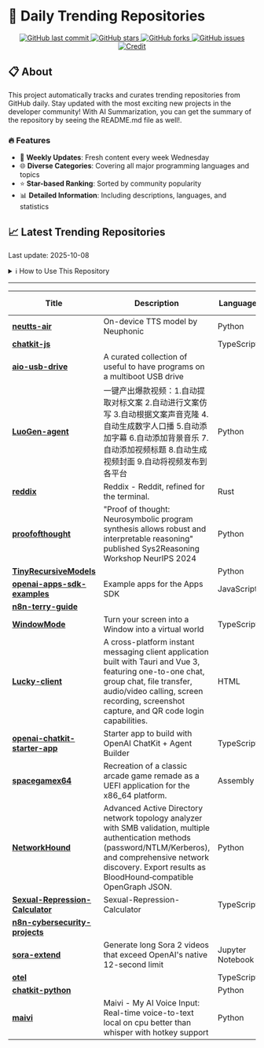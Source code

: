 # 🌟 Daily Trending Repositories

<div align="center">
<a href="https://github.com/marc-ko/daily-trending-repo/commits/main">
    <img src="https://img.shields.io/github/last-commit/marc-ko/daily-trending-repo" alt="GitHub last commit" />
</a>

<a href="https://github.com/marc-ko/daily-trending-repo/stargazers">
    <img src="https://img.shields.io/github/stars/marc-ko/daily-trending-repo" alt="GitHub stars" />
</a>
<a href="https://github.com/marc-ko/daily-trending-repo/network/members">
    <img src="https://img.shields.io/github/forks/marc-ko/daily-trending-repo" alt="GitHub forks" />
</a>
<a href="https://github.com/marc-ko/daily-trending-repo/issues">
    <img src="https://img.shields.io/github/issues/marc-ko/daily-trending-repo" alt="GitHub issues" />
</a>
<a alt="credit" href="https://github.com/zezhishao/DailyArXiv">
 <img src="https://img.shields.io/badge/credit%20-%20Idea%20From%20This%20Repo-blue" alt="Credit">
</a>
</div>

## 📋 About

This project automatically tracks and curates trending repositories from GitHub daily. Stay updated with the most exciting new projects in the developer community! With AI Summarization, you can get the summary of the repository by seeing the README.md file as well!.

### 🔥 Features

- 🔄 **Weekly Updates**: Fresh content every week Wednesday
- 🌐 **Diverse Categories**: Covering all major programming languages and topics
- ⭐ **Star-based Ranking**: Sorted by community popularity
- 📊 **Detailed Information**: Including descriptions, languages, and statistics

## 📈 Latest Trending Repositories

Last update: 2025-10-08

<details>
<summary>ℹ️ How to Use This Repository</summary>

1. **Star & Watch**: Click the 'Star' and 'Watch' buttons to receive weekly email notifications
2. **Browse**: Explore trending repositories organized by popularity
3. **Contribute**: Feel free to open issues or suggest improvements

</details>

---

| **Title** | **Description** | **Language** | **Summary** | **Tags** | **Stars Count** |
| --- | --- | --- | --- | --- | --- |
| **[neutts-air](https://github.com/neuphonic/neutts-air)** | On-device TTS model by Neuphonic | Python |  |  | 1598 |
| **[chatkit-js](https://github.com/openai/chatkit-js)** |  | TypeScript |  |  | 913 |
| **[aio-usb-drive](https://github.com/fathulfahmy/aio-usb-drive)** | A curated collection of useful to have programs on a multiboot USB drive |  |  | <details><summary>all-i...</summary><p>all-in-one-tool, all-in-one-toolkit, iso, multiboot, multiboot-usb, multibootusb, usb, usb-drive, ventoy</p></details> | 693 |
| **[LuoGen-agent](https://github.com/LuoGen-AI/LuoGen-agent)** | 一键产出爆款视频：1.自动提取对标文案 2.自动进行文案仿写 3.自动根据文案声音克隆 4.自动生成数字人口播 5.自动添加字幕 6.自动添加背景音乐 7.自动添加视频标题 8.自动生成视频封面 9.自动将视频发布到各平台 | Python |  |  | 568 |
| **[reddix](https://github.com/ck-zhang/reddix)** | Reddix - Reddit, refined for the terminal. | Rust |  | <details><summary>reddi...</summary><p>reddit, reddit-client</p></details> | 372 |
| **[proofofthought](https://github.com/DebarghaG/proofofthought)** | "Proof of thought: Neurosymbolic program synthesis allows robust and interpretable reasoning" published Sys2Reasoning Workshop NeurIPS 2024 | Python |  |  | 321 |
| **[TinyRecursiveModels](https://github.com/SamsungSAILMontreal/TinyRecursiveModels)** |  | Python |  |  | 295 |
| **[openai-apps-sdk-examples](https://github.com/openai/openai-apps-sdk-examples)** | Example apps for the Apps SDK | JavaScript |  |  | 252 |
| **[n8n-terry-guide](https://github.com/theNetworkChuck/n8n-terry-guide)** |  |  |  |  | 251 |
| **[WindowMode](https://github.com/True3DLabs/WindowMode)** | Turn your screen into a Window into a virtual world | TypeScript |  |  | 244 |
| **[Lucky-client](https://github.com/Luckly-XYZ/Lucky-client)** | A cross-platform instant messaging client application built with Tauri and Vue 3, featuring one-to-one chat, group chat, file transfer, audio/video calling, screen recording, screenshot capture, and QR code login capabilities. | HTML |  | <details><summary>eleme...</summary><p>element-ui, ffmpeg, javascript, markdown, protobuf, rust, tauri, typescript, vite, vue3, webrtc</p></details> | 236 |
| **[openai-chatkit-starter-app](https://github.com/openai/openai-chatkit-starter-app)** | Starter app to build with OpenAI ChatKit + Agent Builder | TypeScript |  |  | 234 |
| **[spacegamex64](https://github.com/InkboxSoftware/spacegamex64)** | Recreation of a classic arcade game remade as a UEFI application for the x86_64 platform.  | Assembly |  |  | 232 |
| **[NetworkHound](https://github.com/MorDavid/NetworkHound)** | Advanced Active Directory network topology analyzer with SMB validation, multiple authentication methods (password/NTLM/Kerberos), and comprehensive network discovery. Export results as BloodHound‑compatible OpenGraph JSON. | Python |  |  | 229 |
| **[Sexual-Repression-Calculator](https://github.com/lamos22/Sexual-Repression-Calculator)** | Sexual-Repression-Calculator | TypeScript |  | <details><summary>sexua...</summary><p>sexual-repression-index-calculator</p></details> | 204 |
| **[n8n-cybersecurity-projects](https://github.com/CyberSecurityUP/n8n-cybersecurity-projects)** |  |  |  |  | 193 |
| **[sora-extend](https://github.com/mshumer/sora-extend)** | Generate long Sora 2 videos that exceed OpenAI's native 12-second limit | Jupyter Notebook |  |  | 166 |
| **[otel](https://github.com/kubiks-inc/otel)** |  | TypeScript |  |  | 158 |
| **[chatkit-python](https://github.com/openai/chatkit-python)** |  | Python |  |  | 157 |
| **[maivi](https://github.com/MaximeRivest/maivi)** | Maivi - My AI Voice Input: Real-time voice-to-text local on cpu better than whisper with hotkey support | Python |  |  | 156 |

